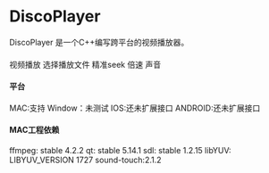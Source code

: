 # DiscoPlayer
DiscoPlayer 是一个C++编写跨平台的视频播放器。

####
视频播放
选择播放文件
精准seek
倍速
声音

#### 平台
MAC:支持
Window：未测试
IOS:还未扩展接口
ANDROID:还未扩展接口

#### MAC工程依赖
ffmpeg: stable 4.2.2
qt: stable 5.14.1
sdl: stable 1.2.15
libYUV: LIBYUV_VERSION 1727
sound-touch:2.1.2
